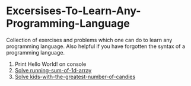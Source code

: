 # Excersises-To-Learn-Any-Programming-Language
Collection of exercises and problems which one can do to learn any programming language. Also helpful if you have forgotten the syntax of a programming language.

1. Print Hello World! on console
2. [Solve running-sum-of-1d-array](https://leetcode.com/problems/running-sum-of-1d-array/)
3. [Solve kids-with-the-greatest-number-of-candies](https://leetcode.com/problems/kids-with-the-greatest-number-of-candies/)
